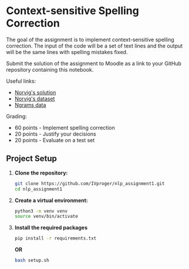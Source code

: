# Context-sensitive Spelling Correction

The goal of the assignment is to implement context-sensitive spelling correction. The input of the code will be a set of text lines and the output will be the same lines with spelling mistakes fixed.

Submit the solution of the assignment to Moodle as a link to your GitHub repository containing this notebook.

Useful links:
- [Norvig's solution](https://norvig.com/spell-correct.html)
- [Norvig's dataset](https://norvig.com/big.txt)
- [Ngrams data](https://www.ngrams.info/download_coca.asp)

Grading:
- 60 points - Implement spelling correction
- 20 points - Justify your decisions
- 20 points - Evaluate on a test set

## Project Setup

1. **Clone the repository:**
   ```sh
   git clone https://github.com/IVproger/nlp_assignment1.git
   cd nlp_assignment1
   ```

2. **Create a virtual environment:**
   ```sh
   python3 -m venv venv
   source venv/bin/activate
   ```
3. **Install the required packages**
   ```sh
   pip install -r requirements.txt
   ```

   **OR** 

   ```sh
   bash setup.sh
   ```